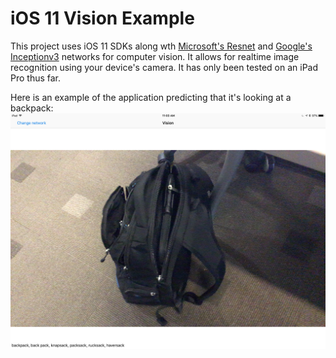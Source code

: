 # iOS 11 Vision Example
This project uses iOS 11 SDKs along wth [Microsoft's Resnet](https://arxiv.org/abs/1512.03385) and [Google's Inceptionv3](https://arxiv.org/abs/1512.00567) networks for computer vision. It allows for realtime image recognition using your device's camera. It has only been tested on an iPad Pro thus far.

Here is an example of the application predicting that it's looking at a backpack:
![Alt text](backpack.jpg?raw=true "Backpack")
